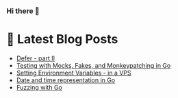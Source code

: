### Hi there 👋



# 📩 Latest Blog Posts 
<!-- BLOG-POST-LIST:START -->
- [Defer - part II](http://shanehowearth.com:8087/defer-part-ii)
- [Testing with Mocks, Fakes, and Monkeypatching in Go](http://shanehowearth.com:8087/testing-with-mocks-fakes-and-monkeypatching-in-go)
- [Setting Environment Variables - in a VPS](http://shanehowearth.com:8087/setting-environment-variables-in-a-vps)
- [Date and time representation in Go](http://shanehowearth.com:8087/date-and-time-representation-in-go)
- [Fuzzing with Go](http://shanehowearth.com:8087/fuzzing-with-go)
<!-- BLOG-POST-LIST:END -->

